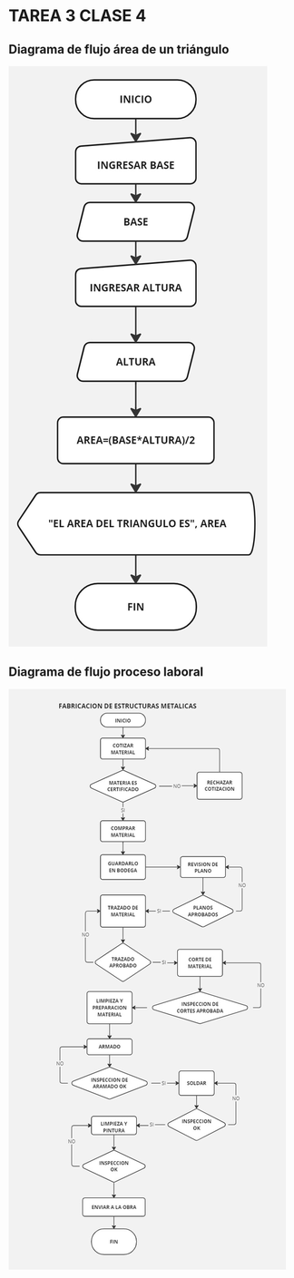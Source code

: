 # TAREA 3 CLASE 4
## Diagrama de flujo área de un triángulo
![DIAGRAMA DE FLUJO CALCULO DE AREAS](./AREA_TRAINGULO.jpg)

## Diagrama de flujo proceso laboral
![DIAGRAMA DE FLUJO PROCESO LABORAL](KAMBCODE_PROCESOLABORAL.jpg)